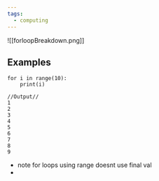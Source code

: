 ```yaml
---
tags:
  - computing
---
```

![[forloopBreakdown.png]]
## Examples
```
for i in range(10):
	print(i)

//Output//
1
2
3
4
5
6
7
8
9
```
- note for loops using range doesnt use final val
-  